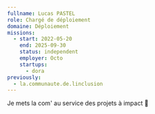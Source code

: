 ```yaml
---
fullname: Lucas PASTEL
role: Chargé de déploiement
domaine: Déploiement
missions:
  - start: 2022-05-20
    end: 2025-09-30
    status: independent
    employer: Octo
    startups:
      - dora
previously:
  - la.communaute.de.linclusion
---
```

Je mets la com' au service des projets à impact 👊